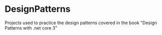 # DesignPatterns

Projects used to practice the design patterns covered in the book "Design Patterns with .net core 3"
